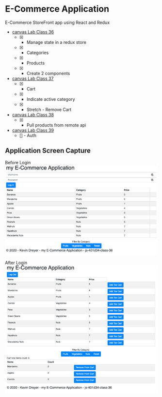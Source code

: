 # E-Commerce Application

E-Commerce StoreFront app using React and Redux

- [canvas Lab Class 36](https://canvas.instructure.com/courses/1812007/assignments/13543782)
  - [x] - Manage state in a redux store
  - [x] - Categories
  - [x] - Products
  - [x] - Create 2 components
- [canvas Lab Class 37](https://canvas.instructure.com/courses/1812007/assignments/13543783)
  - [x] - Cart
  - [x] - Indicate active category
  - [x] - Stretch - Remove Cart

- [canvas Lab Class 38](https://canvas.instructure.com/courses/1812007/assignments/13543784)
  - [x] - Pull products from remote api

- [canvas Lab Class 39](https://canvas.instructure.com/courses/1812007/assignments/13543785)
  - [] - Auth


## Application Screen Capture

Before Login
![Screen Capture before login](screencaptureBL.png)

After Login
![Screen Capture after login](screencaptureAL.png)
